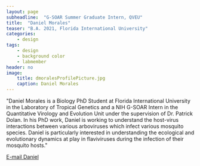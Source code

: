 ```yaml
---
layout: page
subheadline:  "G-SOAR Summer Graduate Intern, QVEU"
title:  "Daniel Morales"
teaser: "B.A. 2021, Florida International University"
categories:
    - design
tags:
    - design
    - background color
    - labmember
header: no
image:
    title: dmoralesProfilePicture.jpg
    caption: Daniel Morales
---
```

"Daniel Morales is a Biology PhD Student at Florida International University in the Laboratory of Tropical Genetics and a NIH G-SOAR Intern in the Quantitative Virology and Evolution Unit under the supervision of Dr. Patrick Dolan. In his PhD work, Daniel is working to understand the host-virus interactions between various arboviruses which infect various mosquito species. Daniel is particularly interested in understanding the ecological and evolutionary dynamics at play in flaviviruses during the infection of their mosquito hosts."

[E-mail Daniel](mailto:daniel.morales@nih.gov)
